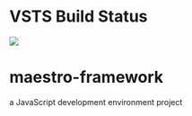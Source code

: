 # VSTS Build Status
[<img src="https://maestro7007repo.visualstudio.com/_apis/public/build/definitions/e9a8fe47-d97a-4dba-a980-69d3e97c86d1/4/badge"/>](https://maestro7007repo.visualstudio.com/maestro-framework/_build/index?definitionId=4)

# maestro-framework


a JavaScript development environment project
